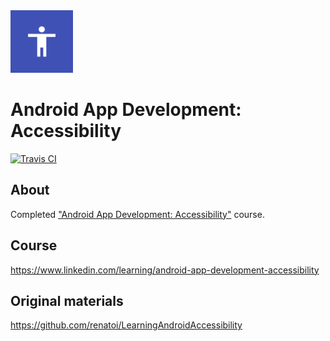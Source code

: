 <img src="media/logo/ic_app.png" height="100px" />

Android App Development: Accessibility
=============

[![Travis CI](https://travis-ci.org/fartem/android-accessibility.svg?branch=master)](https://travis-ci.org/fartem/android-accessibility)

About
-------------

Completed ["Android App Development: Accessibility"](https://www.linkedin.com/learning/android-app-development-accessibility) course.

Course
-------------

https://www.linkedin.com/learning/android-app-development-accessibility

Original materials
-------------

https://github.com/renatoi/LearningAndroidAccessibility
